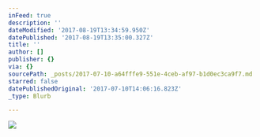 ```yaml
---
inFeed: true
description: ''
dateModified: '2017-08-19T13:34:59.950Z'
datePublished: '2017-08-19T13:35:00.327Z'
title: ''
author: []
publisher: {}
via: {}
sourcePath: _posts/2017-07-10-a64fffe9-551e-4ceb-af97-b1d0ec3ca9f7.md
starred: false
datePublishedOriginal: '2017-07-10T14:06:16.823Z'
_type: Blurb

---
```

![](https://the-grid-user-content.s3-us-west-2.amazonaws.com/52640a34-095a-42f2-a773-2d0a7c408f50.jpg)